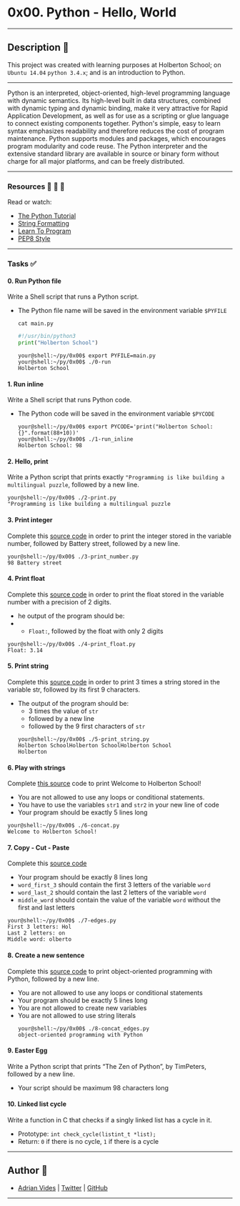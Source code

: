 # 0x00. Python - Hello, World
---

## Description :newspaper:
This project was created with learning purposes at Holberton School; on `Ubuntu 14.04` `python 3.4.x`; and is an introduction to Python.

---

Python is an interpreted, object-oriented, high-level programming language with dynamic semantics. Its high-level built in data structures, combined with dynamic typing and dynamic binding, make it very attractive for Rapid Application Development, as well as for use as a scripting or glue language to connect existing components together. Python's simple, easy to learn syntax emphasizes readability and therefore reduces the cost of program maintenance. Python supports modules and packages, which encourages program modularity and code reuse. The Python interpreter and the extensive standard library are available in source or binary form without charge for all major platforms, and can be freely distributed.

---

### Resources :blue_book: :orange_book: :green_book:
Read or watch:
- [The Python Tutorial](https://docs.python.org/3.4/tutorial/index.html)
- [String Formatting](https://www.digitalocean.com/community/tutorials/how-to-use-string-formatters-in-python-3)
- [Learn To Program](https://www.youtube.com/playlist?list=PLGLfVvz_LVvTn3cK5e6LjhgGiSeVlIRwt)
- [PEP8 Style](https://www.python.org/dev/peps/pep-0008/)

---

### Tasks :white_check_mark:

#### 0. Run Python file
Write a Shell script that runs a Python script.
- The Python file name will be saved in the environment variable `$PYFILE`

  `cat main.py`
  ```python
  #!/usr/bin/python3
  print("Holberton School")
  ```
  ```shell
  your@shell:~/py/0x00$ export PYFILE=main.py
  your@shell:~/py/0x00$ ./0-run
  Holberton School
  ```

#### 1. Run inline
Write a Shell script that runs Python code.
- The Python code will be saved in the environment variable `$PYCODE`
  ```shell
  your@shell:~/py/0x00$ export PYCODE='print("Holberton School: {}".format(88+10))'
  your@shell:~/py/0x00$ ./1-run_inline 
  Holberton School: 98
  ```

#### 2. Hello, print
Write a Python script that prints exactly `"Programming is like building a multilingual puzzle`, followed by a new line.
  ```shell
  your@shell:~/py/0x00$ ./2-print.py 
  "Programming is like building a multilingual puzzle
  ```

#### 3. Print integer
Complete this [source code](https://github.com/holbertonschool/0x00.py/blob/master/3-print_number.py) in order to print the integer stored in the variable number, followed by Battery street, followed by a new line.
  ```shell
  your@shell:~/py/0x00$ ./3-print_number.py
  98 Battery street
  ```

#### 4. Print float
Complete this [source code](https://github.com/holbertonschool/0x00.py/blob/master/4-print_float.py) in order to print the float stored in the variable number with a precision of 2 digits.
- he output of the program should be:
-   - `Float:`, followed by the float with only 2 digits
  ```shell
  your@shell:~/py/0x00$ ./4-print_float.py
  Float: 3.14
  ```

#### 5. Print string
Complete this [source code](https://github.com/holbertonschool/0x00.py/blob/master/5-print_string.py) in order to print 3 times a string stored in the variable str, followed by its first 9 characters.
- The output of the program should be:
  - 3 times the value of `str`
  - followed by a new line
  - followed by the 9 first characters of `str`
  ```shell
  your@shell:~/py/0x00$ ./5-print_string.py 
  Holberton SchoolHolberton SchoolHolberton School
  Holberton
  ```

#### 6. Play with strings
Complete [this source](https://github.com/holbertonschool/0x00.py/blob/master/6-concat.py) code to print Welcome to Holberton School!
- You are not allowed to use any loops or conditional statements.
- You have to use the variables `str1` and `str2` in your new line of code
- Your program should be exactly 5 lines long
```shell
your@shell:~/py/0x00$ ./6-concat.py
Welcome to Holberton School!
```

#### 7. Copy - Cut - Paste
Complete this [source code](https://github.com/holbertonschool/0x00.py/blob/master/7-edges.py)
- Your program should be exactly 8 lines long
- `word_first_3` should contain the first 3 letters of the variable `word`
- `word_last_2` should contain the last 2 letters of the variable `word`
- `middle_word` should contain the value of the variable `word` without the first and last letters
```shell
your@shell:~/py/0x00$ ./7-edges.py
First 3 letters: Hol
Last 2 letters: on
Middle word: olberto
```

#### 8. Create a new sentence
Complete this [source code](https://github.com/holbertonschool/0x00.py/blob/master/8-concat_edges.py) to print object-oriented programming with Python, followed by a new line.
- You are not allowed to use any loops or conditional statements
- Your program should be exactly 5 lines long
- You are not allowed to create new variables
- You are not allowed to use string literals
  ```shell
  your@shell:~/py/0x00$ ./8-concat_edges.py
  object-oriented programming with Python
  ```

#### 9. Easter Egg
Write a Python script that prints “The Zen of Python”, by TimPeters, followed by a new line.
- Your script should be maximum 98 characters long 

#### 10. Linked list cycle
Write a function in C that checks if a singly linked list has a cycle in it.
- Prototype: `int check_cycle(listint_t *list);`
- Return: `0` if there is no cycle, `1` if there is a cycle

---

## Author :bust_in_silhouette:
- [Adrian Vides] | [Twitter] | [GitHub]



---

[GitHub]: <https://github.com/AdrianVides56>
[Twitter]: <https://twitter.com/termi56661>
[Adrian Vides]: <https://www.linkedin.com/in/adrian-felipe-vides-jimenez-a201401b7>     

